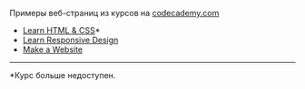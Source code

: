 Примеры веб-страниц из курсов на [codecademy.com](https://www.codecademy.com)

- [Learn HTML & CSS](https://www.codecademy.com/courses/learn-html-css)*
- [Learn Responsive Design](https://www.codecademy.com/learn/learn-responsive-design)
- [Make a Website](https://www.codecademy.com/learn/make-a-website)

---

*Курс больше недоступен.
